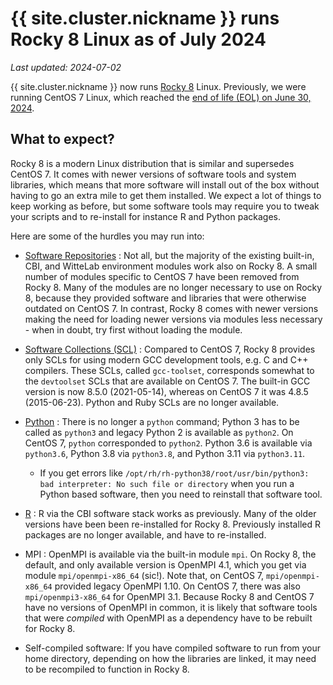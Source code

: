 # {{ site.cluster.nickname }} runs Rocky 8 Linux as of July 2024

_Last updated: 2024-07-02_

{{ site.cluster.nickname }} now runs [Rocky 8] Linux.  Previously, we
were running CentOS 7 Linux, which reached the [end of life (EOL) on
June 30, 2024].


## What to expect?

Rocky 8 is a modern Linux distribution that is similar and supersedes
CentOS 7. It comes with newer versions of software tools and system
libraries, which means that more software will install out of the box
without having to go an extra mile to get them installed.  We expect a
lot of things to keep working as before, but some software tools may
require you to tweak your scripts and to re-install for instance R and
Python packages.

Here are some of the hurdles you may run into:

* [Software Repositories] : Not all, but the majority of the existing
  built-in, CBI, and WitteLab environment modules work also on
  Rocky 8.  A small number of modules specific to CentOS 7 have been
  removed from Rocky 8.  Many of the modules are no longer necessary
  to use on Rocky 8, because they provided software and libraries that
  were otherwise outdated on CentOS 7.  In contrast, Rocky 8 comes
  with newer versions making the need for loading newer versions via
  modules less necessary - when in doubt, try first without loading
  the module.

* [Software Collections (SCL)] : Compared to CentOS 7, Rocky 8
  provides only SCLs for using modern GCC development tools, e.g. C
  and C++ compilers.  These SCLs, called `gcc-toolset`, corresponds
  somewhat to the `devtoolset` SCLs that are available on CentOS 7.
  The built-in GCC version is now 8.5.0 (2021-05-14), whereas on
  CentOS 7 it was 4.8.5 (2015-06-23).  Python and Ruby SCLs are no
  longer available.

* [Python] : There is no longer a `python` command; Python 3 has to be
  called as `python3` and legacy Python 2 is available as
  `python2`. On CentOS 7, `python` corresponded to `python2`.  Python
  3.6 is available via `python3.6`, Python 3.8 via `python3.8`, and
  Python 3.11 via `python3.11`.
  - If you get errors like `/opt/rh/rh-python38/root/usr/bin/python3:
    bad interpreter: No such file or directory` when you run a Python
    based software, then you need to reinstall that software tool.

* [R] : R via the CBI software stack works as previously. Many of the
  older versions have been been re-installed for Rocky 8. Previously
  installed R packages are no longer available, and have to
  re-installed.

* MPI : OpenMPI is available via the built-in module `mpi`. On Rocky
  8, the default, and only available version is OpenMPI 4.1, which you
  get via module `mpi/openmpi-x86_64` (sic!). Note that, on CentOS 7,
  `mpi/openmpi-x86_64` provided legacy OpenMPI 1.10. On CentOS 7,
  there was also `mpi/openmpi3-x86_64` for OpenMPI 3.1.  Because Rocky
  8 and CentOS 7 have no versions of OpenMPI in common, it is likely
  that software tools that were _compiled_ with OpenMPI as a dependency
  have to be rebuilt for Rocky 8.

* Self-compiled software: If you have compiled software to run from
  your home directory, depending on how the libraries are linked, it
  may need to be recompiled to function in Rocky 8.


[Rocky 8]: https://rockylinux.org/
[end of life (EOL) on June 30, 2024]: https://www.redhat.com/en/topics/linux/centos-linux-eol
[Software Repositories]: software-repositories.html
[Software Collections (SCL)]: scl.html
[Python]: ../howto/python.html
[R]: ../howto/r.html
